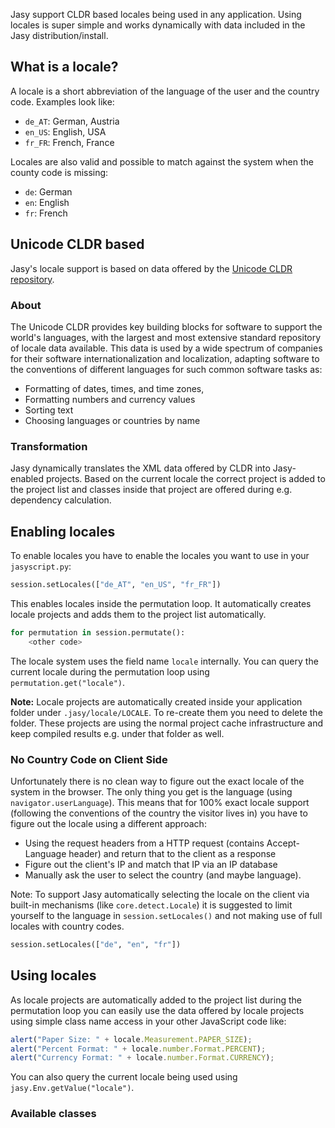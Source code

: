 Jasy support CLDR based locales being used in any application. Using locales is super simple and works dynamically with data included in the Jasy distribution/install.

## What is a locale?

A locale is a short abbreviation of the language of the user and the country code. Examples look like:

- `de_AT`: German, Austria
- `en_US`: English, USA
- `fr_FR`: French, France

Locales are also valid and possible to match against the system when the county code is missing:

- `de`: German
- `en`: English
- `fr`: French

## Unicode CLDR based

Jasy's locale support is based on data offered by the [Unicode CLDR repository](http://cldr.unicode.org).

### About

The Unicode CLDR provides key building blocks for software to support the world's languages, with the largest and most extensive standard repository of locale data available. This data is used by a wide spectrum of companies for their software internationalization and localization, adapting software to the conventions of different languages for such common software tasks as:

* Formatting of dates, times, and time zones, 
* Formatting numbers and currency values
* Sorting text
* Choosing languages or countries by name

### Transformation

Jasy dynamically translates the XML data offered by CLDR into Jasy-enabled projects. Based on the current locale the correct project is added to the project list and classes inside that project are offered during e.g. dependency calculation. 


## Enabling locales

To enable locales you have to enable the locales you want to use in your `jasyscript.py`:

```python
session.setLocales(["de_AT", "en_US", "fr_FR"])
```

This enables locales inside the permutation loop. It automatically creates locale projects and adds them to the project list automatically.

```python
for permutation in session.permutate():
    <other code>
```

The locale system uses the field name `locale` internally. You can query the current locale during the permutation loop using `permutation.get("locale")`.

**Note:** Locale projects are automatically created inside your application folder under `.jasy/locale/LOCALE`. To re-create them you need to delete the folder. These projects are using the normal project cache infrastructure and keep compiled results e.g. under that folder as well.

### No Country Code on Client Side

Unfortunately there is no clean way to figure out the exact locale of the system in the browser. The only thing you get is the language (using `navigator.userLanguage`). This means that for 100% exact locale support (following the conventions of the country the visitor lives in) you have to figure out the locale using a different approach:

* Using the request headers from a HTTP request (contains Accept-Language header) and return that to the client as a response
* Figure out the client's IP and match that IP via an IP database
* Manually ask the user to select the country (and maybe language).

Note: To support Jasy automatically selecting the locale on the client via built-in mechanisms (like `core.detect.Locale`) it is suggested to limit yourself to the language in `session.setLocales()` and not making use of full locales with country codes.

```python
session.setLocales(["de", "en", "fr"])
```

## Using locales

As locale projects are automatically added to the project list during the permutation loop you can easily use the data offered by locale projects using simple class name access in your other JavaScript code like:

```javascript
alert("Paper Size: " + locale.Measurement.PAPER_SIZE);
alert("Percent Format: " + locale.number.Format.PERCENT);
alert("Currency Format: " + locale.number.Format.CURRENCY);
```

You can also query the current locale being used using `jasy.Env.getValue("locale")`.

### Available classes


